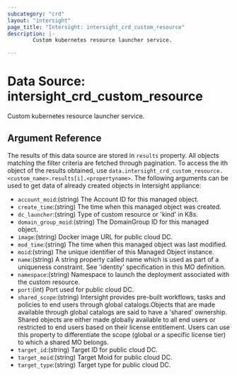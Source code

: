```yaml
---
subcategory: "crd"
layout: "intersight"
page_title: "Intersight: intersight_crd_custom_resource"
description: |-
        Custom kubernetes resource launcher service.

---
```


# Data Source: intersight_crd_custom_resource
Custom kubernetes resource launcher service.
## Argument Reference
The results of this data source are stored in `results` property.
All objects matching the filter criteria are fetched through pagination.
To access the ith object of the results obtained, use `data.intersight_crd_custom_resource.<custom_name>.results[i].<propertyname>`.
The following arguments can be used to get data of already created objects in Intersight appliance:
* `account_moid`:(string) The Account ID for this managed object. 
* `create_time`:(string) The time when this managed object was created. 
* `dc_launcher`:(string) Type of custom resource or 'kind' in K8s. 
* `domain_group_moid`:(string) The DomainGroup ID for this managed object. 
* `image`:(string) Docker image URL for public cloud DC. 
* `mod_time`:(string) The time when this managed object was last modified. 
* `moid`:(string) The unique identifier of this Managed Object instance. 
* `name`:(string) A string property called name which is used as part of a uniqueness constraint. See 'identity' specification in this MO definition. 
* `namespace`:(string) Namespace to launch the deployment associated with the custom resource. 
* `port`:(int) Port used for public cloud DC. 
* `shared_scope`:(string) Intersight provides pre-built workflows, tasks and policies to end users through global catalogs.Objects that are made available through global catalogs are said to have a 'shared' ownership. Shared objects are either made globally available to all end users or restricted to end users based on their license entitlement. Users can use this property to differentiate the scope (global or a specific license tier) to which a shared MO belongs. 
* `target_id`:(string) Target ID for public cloud DC. 
* `target_moid`:(string) Target Moid for public cloud DC. 
* `target_type`:(string) Target type for public cloud DC. 
 
